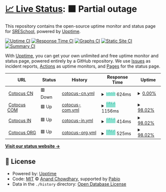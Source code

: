 # [📈 Live Status](https://SRESchool.github.io/All-Cotocus-Websites-Uptime-Monitor): <!--live status--> **🟧 Partial outage**

This repository contains the open-source uptime monitor and status page for [SRESchool](https://SRESchool.github.io/All-Cotocus-Websites-Uptime-Monitor), powered by [Upptime](https://github.com/upptime/upptime).

[![Uptime CI](https://github.com/SRESchool/All-Cotocus-Websites-Uptime-Monitor/workflows/Uptime%20CI/badge.svg)](https://github.com/SRESchool/All-Cotocus-Websites-Uptime-Monitor/actions?query=workflow%3A%22Uptime+CI%22)
[![Response Time CI](https://github.com/SRESchool/All-Cotocus-Websites-Uptime-Monitor/workflows/Response%20Time%20CI/badge.svg)](https://github.com/SRESchool/All-Cotocus-Websites-Uptime-Monitor/actions?query=workflow%3A%22Response+Time+CI%22)
[![Graphs CI](https://github.com/SRESchool/All-Cotocus-Websites-Uptime-Monitor/workflows/Graphs%20CI/badge.svg)](https://github.com/SRESchool/All-Cotocus-Websites-Uptime-Monitor/actions?query=workflow%3A%22Graphs+CI%22)
[![Static Site CI](https://github.com/SRESchool/All-Cotocus-Websites-Uptime-Monitor/workflows/Static%20Site%20CI/badge.svg)](https://github.com/SRESchool/All-Cotocus-Websites-Uptime-Monitor/actions?query=workflow%3A%22Static+Site+CI%22)
[![Summary CI](https://github.com/SRESchool/All-Cotocus-Websites-Uptime-Monitor/workflows/Summary%20CI/badge.svg)](https://github.com/SRESchool/All-Cotocus-Websites-Uptime-Monitor/actions?query=workflow%3A%22Summary+CI%22)

With [Upptime](https://upptime.js.org), you can get your own unlimited and free uptime monitor and status page, powered entirely by a GitHub repository. We use [Issues](https://github.com/SRESchool/All-Cotocus-Websites-Uptime-Monitor/issues) as incident reports, [Actions](https://github.com/SRESchool/All-Cotocus-Websites-Uptime-Monitor/actions) as uptime monitors, and [Pages](https://SRESchool.github.io/All-Cotocus-Websites-Uptime-Monitor) for the status page.

<!--start: status pages-->
<!-- This summary is generated by Upptime (https://github.com/upptime/upptime) -->
<!-- Do not edit this manually, your changes will be overwritten -->
<!-- prettier-ignore -->
| URL | Status | History | Response Time | Uptime |
| --- | ------ | ------- | ------------- | ------ |
| <img alt="" src="https://icons.duckduckgo.com/ip3/cotocus.cn.ico" height="13"> [Cotocus CN](https://cotocus.cn) | 🟥 Down | [cotocus-cn.yml](https://github.com/SRESchool/All-Cotocus-Websites-Uptime-Monitor/commits/HEAD/history/cotocus-cn.yml) | <details><summary><img alt="Response time graph" src="./graphs/cotocus-cn/response-time-week.png" height="20"> 624ms</summary><br><a href="https://SRESchool.github.io/All-Cotocus-Websites-Uptime-Monitor/history/cotocus-cn"><img alt="Response time 615" src="https://img.shields.io/endpoint?url=https%3A%2F%2Fraw.githubusercontent.com%2FSRESchool%2FAll-Cotocus-Websites-Uptime-Monitor%2FHEAD%2Fapi%2Fcotocus-cn%2Fresponse-time.json"></a><br><a href="https://SRESchool.github.io/All-Cotocus-Websites-Uptime-Monitor/history/cotocus-cn"><img alt="24-hour response time 624" src="https://img.shields.io/endpoint?url=https%3A%2F%2Fraw.githubusercontent.com%2FSRESchool%2FAll-Cotocus-Websites-Uptime-Monitor%2FHEAD%2Fapi%2Fcotocus-cn%2Fresponse-time-day.json"></a><br><a href="https://SRESchool.github.io/All-Cotocus-Websites-Uptime-Monitor/history/cotocus-cn"><img alt="7-day response time 624" src="https://img.shields.io/endpoint?url=https%3A%2F%2Fraw.githubusercontent.com%2FSRESchool%2FAll-Cotocus-Websites-Uptime-Monitor%2FHEAD%2Fapi%2Fcotocus-cn%2Fresponse-time-week.json"></a><br><a href="https://SRESchool.github.io/All-Cotocus-Websites-Uptime-Monitor/history/cotocus-cn"><img alt="30-day response time 637" src="https://img.shields.io/endpoint?url=https%3A%2F%2Fraw.githubusercontent.com%2FSRESchool%2FAll-Cotocus-Websites-Uptime-Monitor%2FHEAD%2Fapi%2Fcotocus-cn%2Fresponse-time-month.json"></a><br><a href="https://SRESchool.github.io/All-Cotocus-Websites-Uptime-Monitor/history/cotocus-cn"><img alt="1-year response time 615" src="https://img.shields.io/endpoint?url=https%3A%2F%2Fraw.githubusercontent.com%2FSRESchool%2FAll-Cotocus-Websites-Uptime-Monitor%2FHEAD%2Fapi%2Fcotocus-cn%2Fresponse-time-year.json"></a></details> | <details><summary><a href="https://SRESchool.github.io/All-Cotocus-Websites-Uptime-Monitor/history/cotocus-cn">0.00%</a></summary><a href="https://SRESchool.github.io/All-Cotocus-Websites-Uptime-Monitor/history/cotocus-cn"><img alt="All-time uptime 37.14%" src="https://img.shields.io/endpoint?url=https%3A%2F%2Fraw.githubusercontent.com%2FSRESchool%2FAll-Cotocus-Websites-Uptime-Monitor%2FHEAD%2Fapi%2Fcotocus-cn%2Fuptime.json"></a><br><a href="https://SRESchool.github.io/All-Cotocus-Websites-Uptime-Monitor/history/cotocus-cn"><img alt="24-hour uptime 0.00%" src="https://img.shields.io/endpoint?url=https%3A%2F%2Fraw.githubusercontent.com%2FSRESchool%2FAll-Cotocus-Websites-Uptime-Monitor%2FHEAD%2Fapi%2Fcotocus-cn%2Fuptime-day.json"></a><br><a href="https://SRESchool.github.io/All-Cotocus-Websites-Uptime-Monitor/history/cotocus-cn"><img alt="7-day uptime 0.00%" src="https://img.shields.io/endpoint?url=https%3A%2F%2Fraw.githubusercontent.com%2FSRESchool%2FAll-Cotocus-Websites-Uptime-Monitor%2FHEAD%2Fapi%2Fcotocus-cn%2Fuptime-week.json"></a><br><a href="https://SRESchool.github.io/All-Cotocus-Websites-Uptime-Monitor/history/cotocus-cn"><img alt="30-day uptime 1.38%" src="https://img.shields.io/endpoint?url=https%3A%2F%2Fraw.githubusercontent.com%2FSRESchool%2FAll-Cotocus-Websites-Uptime-Monitor%2FHEAD%2Fapi%2Fcotocus-cn%2Fuptime-month.json"></a><br><a href="https://SRESchool.github.io/All-Cotocus-Websites-Uptime-Monitor/history/cotocus-cn"><img alt="1-year uptime 37.14%" src="https://img.shields.io/endpoint?url=https%3A%2F%2Fraw.githubusercontent.com%2FSRESchool%2FAll-Cotocus-Websites-Uptime-Monitor%2FHEAD%2Fapi%2Fcotocus-cn%2Fuptime-year.json"></a></details>
| <img alt="" src="https://icons.duckduckgo.com/ip3/cotocus.com.ico" height="13"> [Cotocus COM](https://cotocus.com) | 🟩 Up | [cotocus-com.yml](https://github.com/SRESchool/All-Cotocus-Websites-Uptime-Monitor/commits/HEAD/history/cotocus-com.yml) | <details><summary><img alt="Response time graph" src="./graphs/cotocus-com/response-time-week.png" height="20"> 1156ms</summary><br><a href="https://SRESchool.github.io/All-Cotocus-Websites-Uptime-Monitor/history/cotocus-com"><img alt="Response time 1140" src="https://img.shields.io/endpoint?url=https%3A%2F%2Fraw.githubusercontent.com%2FSRESchool%2FAll-Cotocus-Websites-Uptime-Monitor%2FHEAD%2Fapi%2Fcotocus-com%2Fresponse-time.json"></a><br><a href="https://SRESchool.github.io/All-Cotocus-Websites-Uptime-Monitor/history/cotocus-com"><img alt="24-hour response time 1171" src="https://img.shields.io/endpoint?url=https%3A%2F%2Fraw.githubusercontent.com%2FSRESchool%2FAll-Cotocus-Websites-Uptime-Monitor%2FHEAD%2Fapi%2Fcotocus-com%2Fresponse-time-day.json"></a><br><a href="https://SRESchool.github.io/All-Cotocus-Websites-Uptime-Monitor/history/cotocus-com"><img alt="7-day response time 1156" src="https://img.shields.io/endpoint?url=https%3A%2F%2Fraw.githubusercontent.com%2FSRESchool%2FAll-Cotocus-Websites-Uptime-Monitor%2FHEAD%2Fapi%2Fcotocus-com%2Fresponse-time-week.json"></a><br><a href="https://SRESchool.github.io/All-Cotocus-Websites-Uptime-Monitor/history/cotocus-com"><img alt="30-day response time 1135" src="https://img.shields.io/endpoint?url=https%3A%2F%2Fraw.githubusercontent.com%2FSRESchool%2FAll-Cotocus-Websites-Uptime-Monitor%2FHEAD%2Fapi%2Fcotocus-com%2Fresponse-time-month.json"></a><br><a href="https://SRESchool.github.io/All-Cotocus-Websites-Uptime-Monitor/history/cotocus-com"><img alt="1-year response time 1140" src="https://img.shields.io/endpoint?url=https%3A%2F%2Fraw.githubusercontent.com%2FSRESchool%2FAll-Cotocus-Websites-Uptime-Monitor%2FHEAD%2Fapi%2Fcotocus-com%2Fresponse-time-year.json"></a></details> | <details><summary><a href="https://SRESchool.github.io/All-Cotocus-Websites-Uptime-Monitor/history/cotocus-com">98.02%</a></summary><a href="https://SRESchool.github.io/All-Cotocus-Websites-Uptime-Monitor/history/cotocus-com"><img alt="All-time uptime 46.85%" src="https://img.shields.io/endpoint?url=https%3A%2F%2Fraw.githubusercontent.com%2FSRESchool%2FAll-Cotocus-Websites-Uptime-Monitor%2FHEAD%2Fapi%2Fcotocus-com%2Fuptime.json"></a><br><a href="https://SRESchool.github.io/All-Cotocus-Websites-Uptime-Monitor/history/cotocus-com"><img alt="24-hour uptime 100.00%" src="https://img.shields.io/endpoint?url=https%3A%2F%2Fraw.githubusercontent.com%2FSRESchool%2FAll-Cotocus-Websites-Uptime-Monitor%2FHEAD%2Fapi%2Fcotocus-com%2Fuptime-day.json"></a><br><a href="https://SRESchool.github.io/All-Cotocus-Websites-Uptime-Monitor/history/cotocus-com"><img alt="7-day uptime 98.02%" src="https://img.shields.io/endpoint?url=https%3A%2F%2Fraw.githubusercontent.com%2FSRESchool%2FAll-Cotocus-Websites-Uptime-Monitor%2FHEAD%2Fapi%2Fcotocus-com%2Fuptime-week.json"></a><br><a href="https://SRESchool.github.io/All-Cotocus-Websites-Uptime-Monitor/history/cotocus-com"><img alt="30-day uptime 23.94%" src="https://img.shields.io/endpoint?url=https%3A%2F%2Fraw.githubusercontent.com%2FSRESchool%2FAll-Cotocus-Websites-Uptime-Monitor%2FHEAD%2Fapi%2Fcotocus-com%2Fuptime-month.json"></a><br><a href="https://SRESchool.github.io/All-Cotocus-Websites-Uptime-Monitor/history/cotocus-com"><img alt="1-year uptime 46.85%" src="https://img.shields.io/endpoint?url=https%3A%2F%2Fraw.githubusercontent.com%2FSRESchool%2FAll-Cotocus-Websites-Uptime-Monitor%2FHEAD%2Fapi%2Fcotocus-com%2Fuptime-year.json"></a></details>
| <img alt="" src="https://icons.duckduckgo.com/ip3/cotocus.in.ico" height="13"> [Cotocus IN](https://cotocus.in) | 🟩 Up | [cotocus-in.yml](https://github.com/SRESchool/All-Cotocus-Websites-Uptime-Monitor/commits/HEAD/history/cotocus-in.yml) | <details><summary><img alt="Response time graph" src="./graphs/cotocus-in/response-time-week.png" height="20"> 414ms</summary><br><a href="https://SRESchool.github.io/All-Cotocus-Websites-Uptime-Monitor/history/cotocus-in"><img alt="Response time 426" src="https://img.shields.io/endpoint?url=https%3A%2F%2Fraw.githubusercontent.com%2FSRESchool%2FAll-Cotocus-Websites-Uptime-Monitor%2FHEAD%2Fapi%2Fcotocus-in%2Fresponse-time.json"></a><br><a href="https://SRESchool.github.io/All-Cotocus-Websites-Uptime-Monitor/history/cotocus-in"><img alt="24-hour response time 418" src="https://img.shields.io/endpoint?url=https%3A%2F%2Fraw.githubusercontent.com%2FSRESchool%2FAll-Cotocus-Websites-Uptime-Monitor%2FHEAD%2Fapi%2Fcotocus-in%2Fresponse-time-day.json"></a><br><a href="https://SRESchool.github.io/All-Cotocus-Websites-Uptime-Monitor/history/cotocus-in"><img alt="7-day response time 414" src="https://img.shields.io/endpoint?url=https%3A%2F%2Fraw.githubusercontent.com%2FSRESchool%2FAll-Cotocus-Websites-Uptime-Monitor%2FHEAD%2Fapi%2Fcotocus-in%2Fresponse-time-week.json"></a><br><a href="https://SRESchool.github.io/All-Cotocus-Websites-Uptime-Monitor/history/cotocus-in"><img alt="30-day response time 411" src="https://img.shields.io/endpoint?url=https%3A%2F%2Fraw.githubusercontent.com%2FSRESchool%2FAll-Cotocus-Websites-Uptime-Monitor%2FHEAD%2Fapi%2Fcotocus-in%2Fresponse-time-month.json"></a><br><a href="https://SRESchool.github.io/All-Cotocus-Websites-Uptime-Monitor/history/cotocus-in"><img alt="1-year response time 426" src="https://img.shields.io/endpoint?url=https%3A%2F%2Fraw.githubusercontent.com%2FSRESchool%2FAll-Cotocus-Websites-Uptime-Monitor%2FHEAD%2Fapi%2Fcotocus-in%2Fresponse-time-year.json"></a></details> | <details><summary><a href="https://SRESchool.github.io/All-Cotocus-Websites-Uptime-Monitor/history/cotocus-in">98.02%</a></summary><a href="https://SRESchool.github.io/All-Cotocus-Websites-Uptime-Monitor/history/cotocus-in"><img alt="All-time uptime 45.93%" src="https://img.shields.io/endpoint?url=https%3A%2F%2Fraw.githubusercontent.com%2FSRESchool%2FAll-Cotocus-Websites-Uptime-Monitor%2FHEAD%2Fapi%2Fcotocus-in%2Fuptime.json"></a><br><a href="https://SRESchool.github.io/All-Cotocus-Websites-Uptime-Monitor/history/cotocus-in"><img alt="24-hour uptime 100.00%" src="https://img.shields.io/endpoint?url=https%3A%2F%2Fraw.githubusercontent.com%2FSRESchool%2FAll-Cotocus-Websites-Uptime-Monitor%2FHEAD%2Fapi%2Fcotocus-in%2Fuptime-day.json"></a><br><a href="https://SRESchool.github.io/All-Cotocus-Websites-Uptime-Monitor/history/cotocus-in"><img alt="7-day uptime 98.02%" src="https://img.shields.io/endpoint?url=https%3A%2F%2Fraw.githubusercontent.com%2FSRESchool%2FAll-Cotocus-Websites-Uptime-Monitor%2FHEAD%2Fapi%2Fcotocus-in%2Fuptime-week.json"></a><br><a href="https://SRESchool.github.io/All-Cotocus-Websites-Uptime-Monitor/history/cotocus-in"><img alt="30-day uptime 23.94%" src="https://img.shields.io/endpoint?url=https%3A%2F%2Fraw.githubusercontent.com%2FSRESchool%2FAll-Cotocus-Websites-Uptime-Monitor%2FHEAD%2Fapi%2Fcotocus-in%2Fuptime-month.json"></a><br><a href="https://SRESchool.github.io/All-Cotocus-Websites-Uptime-Monitor/history/cotocus-in"><img alt="1-year uptime 45.93%" src="https://img.shields.io/endpoint?url=https%3A%2F%2Fraw.githubusercontent.com%2FSRESchool%2FAll-Cotocus-Websites-Uptime-Monitor%2FHEAD%2Fapi%2Fcotocus-in%2Fuptime-year.json"></a></details>
| <img alt="" src="https://icons.duckduckgo.com/ip3/cotocus.org.ico" height="13"> [Cotocus ORG](https://cotocus.org) | 🟩 Up | [cotocus-org.yml](https://github.com/SRESchool/All-Cotocus-Websites-Uptime-Monitor/commits/HEAD/history/cotocus-org.yml) | <details><summary><img alt="Response time graph" src="./graphs/cotocus-org/response-time-week.png" height="20"> 525ms</summary><br><a href="https://SRESchool.github.io/All-Cotocus-Websites-Uptime-Monitor/history/cotocus-org"><img alt="Response time 530" src="https://img.shields.io/endpoint?url=https%3A%2F%2Fraw.githubusercontent.com%2FSRESchool%2FAll-Cotocus-Websites-Uptime-Monitor%2FHEAD%2Fapi%2Fcotocus-org%2Fresponse-time.json"></a><br><a href="https://SRESchool.github.io/All-Cotocus-Websites-Uptime-Monitor/history/cotocus-org"><img alt="24-hour response time 539" src="https://img.shields.io/endpoint?url=https%3A%2F%2Fraw.githubusercontent.com%2FSRESchool%2FAll-Cotocus-Websites-Uptime-Monitor%2FHEAD%2Fapi%2Fcotocus-org%2Fresponse-time-day.json"></a><br><a href="https://SRESchool.github.io/All-Cotocus-Websites-Uptime-Monitor/history/cotocus-org"><img alt="7-day response time 525" src="https://img.shields.io/endpoint?url=https%3A%2F%2Fraw.githubusercontent.com%2FSRESchool%2FAll-Cotocus-Websites-Uptime-Monitor%2FHEAD%2Fapi%2Fcotocus-org%2Fresponse-time-week.json"></a><br><a href="https://SRESchool.github.io/All-Cotocus-Websites-Uptime-Monitor/history/cotocus-org"><img alt="30-day response time 525" src="https://img.shields.io/endpoint?url=https%3A%2F%2Fraw.githubusercontent.com%2FSRESchool%2FAll-Cotocus-Websites-Uptime-Monitor%2FHEAD%2Fapi%2Fcotocus-org%2Fresponse-time-month.json"></a><br><a href="https://SRESchool.github.io/All-Cotocus-Websites-Uptime-Monitor/history/cotocus-org"><img alt="1-year response time 530" src="https://img.shields.io/endpoint?url=https%3A%2F%2Fraw.githubusercontent.com%2FSRESchool%2FAll-Cotocus-Websites-Uptime-Monitor%2FHEAD%2Fapi%2Fcotocus-org%2Fresponse-time-year.json"></a></details> | <details><summary><a href="https://SRESchool.github.io/All-Cotocus-Websites-Uptime-Monitor/history/cotocus-org">98.02%</a></summary><a href="https://SRESchool.github.io/All-Cotocus-Websites-Uptime-Monitor/history/cotocus-org"><img alt="All-time uptime 45.87%" src="https://img.shields.io/endpoint?url=https%3A%2F%2Fraw.githubusercontent.com%2FSRESchool%2FAll-Cotocus-Websites-Uptime-Monitor%2FHEAD%2Fapi%2Fcotocus-org%2Fuptime.json"></a><br><a href="https://SRESchool.github.io/All-Cotocus-Websites-Uptime-Monitor/history/cotocus-org"><img alt="24-hour uptime 100.00%" src="https://img.shields.io/endpoint?url=https%3A%2F%2Fraw.githubusercontent.com%2FSRESchool%2FAll-Cotocus-Websites-Uptime-Monitor%2FHEAD%2Fapi%2Fcotocus-org%2Fuptime-day.json"></a><br><a href="https://SRESchool.github.io/All-Cotocus-Websites-Uptime-Monitor/history/cotocus-org"><img alt="7-day uptime 98.02%" src="https://img.shields.io/endpoint?url=https%3A%2F%2Fraw.githubusercontent.com%2FSRESchool%2FAll-Cotocus-Websites-Uptime-Monitor%2FHEAD%2Fapi%2Fcotocus-org%2Fuptime-week.json"></a><br><a href="https://SRESchool.github.io/All-Cotocus-Websites-Uptime-Monitor/history/cotocus-org"><img alt="30-day uptime 23.94%" src="https://img.shields.io/endpoint?url=https%3A%2F%2Fraw.githubusercontent.com%2FSRESchool%2FAll-Cotocus-Websites-Uptime-Monitor%2FHEAD%2Fapi%2Fcotocus-org%2Fuptime-month.json"></a><br><a href="https://SRESchool.github.io/All-Cotocus-Websites-Uptime-Monitor/history/cotocus-org"><img alt="1-year uptime 45.87%" src="https://img.shields.io/endpoint?url=https%3A%2F%2Fraw.githubusercontent.com%2FSRESchool%2FAll-Cotocus-Websites-Uptime-Monitor%2FHEAD%2Fapi%2Fcotocus-org%2Fuptime-year.json"></a></details>

<!--end: status pages-->

[**Visit our status website →**](https://SRESchool.github.io/All-Cotocus-Websites-Uptime-Monitor)

## 📄 License

- Powered by: [Upptime](https://github.com/upptime/upptime)
- Code: [MIT](./LICENSE) © [Anand Chowdhary](https://anandchowdhary.com), supported by [Pabio](https://pabio.com)
- Data in the `./history` directory: [Open Database License](https://opendatacommons.org/licenses/odbl/1-0/)
